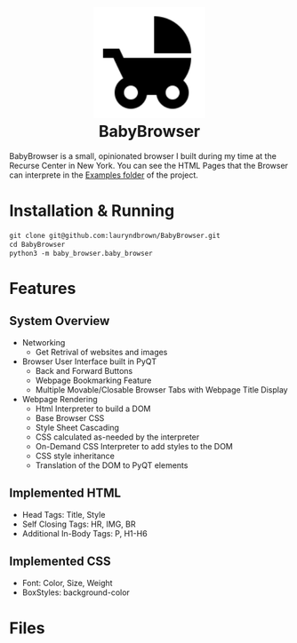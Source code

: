 <h1 align="center">
  <br>
  <img src="https://github.com/lauryndbrown/BabyBrowser/blob/master/baby_browser/images/crib_background.png" alt="BabyBrowser" width="200">
  <br>
  BabyBrowser
  <br>
</h1>

BabyBrowser is a small, opinionated browser I built during my time at the Recurse Center in New York. You can see the HTML Pages that the Browser can interprete in the [Examples folder](https://github.com/lauryndbrown/BabyBrowser/tree/master/baby_browser/Examples) of the project.
# Installation & Running
```shell
git clone git@github.com:lauryndbrown/BabyBrowser.git
cd BabyBrowser
python3 -m baby_browser.baby_browser
```
# Features
## System Overview
- Networking
  - Get Retrival of websites and images
- Browser User Interface built in PyQT
  - Back and Forward Buttons
  - Webpage Bookmarking Feature
  - Multiple Movable/Closable Browser Tabs with Webpage Title Display
- Webpage Rendering
  - Html Interpreter to build a DOM
  - Base Browser CSS
  - Style Sheet Cascading
  - CSS calculated as-needed by the interpreter
  - On-Demand CSS Interpreter to add styles to the DOM
  - CSS style inheritance
  - Translation of the DOM to PyQT elements
## Implemented HTML 
  - Head Tags: Title, Style
  - Self Closing Tags: HR, IMG, BR
  - Additional In-Body Tags: P, H1-H6
## Implemented CSS
  - Font: Color, Size, Weight
  - BoxStyles: background-color
# Files
  
